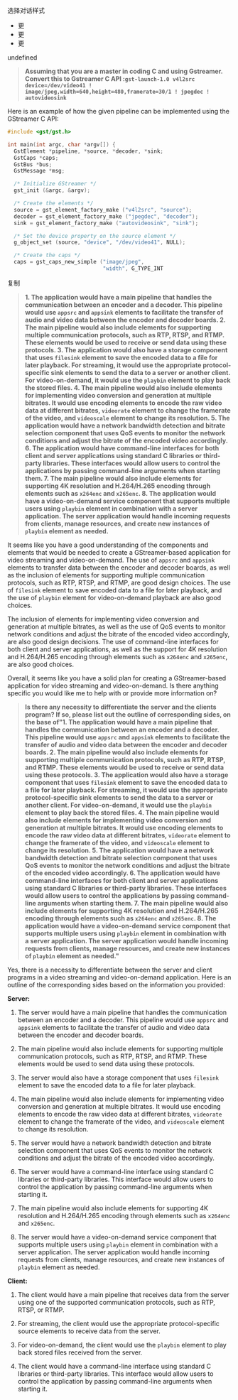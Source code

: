 选择对话样式

*   更
*   更
*   更

undefined

> **Assuming that you are a master in coding C and using Gstreamer. Convert this to Gstreamer C API :```gst-launch-1.0 v4l2src device=/dev/video41 ! image/jpeg,width=640,height=480,framerate=30/1 ! jpegdec ! autovideosink```**

Here is an example of how the given pipeline can be implemented using the GStreamer C API:

```c
#include <gst/gst.h>

int main(int argc, char *argv[]) {
  GstElement *pipeline, *source, *decoder, *sink;
  GstCaps *caps;
  GstBus *bus;
  GstMessage *msg;

  /* Initialize GStreamer */
  gst_init (&argc, &argv);

  /* Create the elements */
  source = gst_element_factory_make ("v4l2src", "source");
  decoder = gst_element_factory_make ("jpegdec", "decoder");
  sink = gst_element_factory_make ("autovideosink", "sink");

  /* Set the device property on the source element */
  g_object_set (source, "device", "/dev/video41", NULL);

  /* Create the caps */
  caps = gst_caps_new_simple ("image/jpeg",
                              "width", G_TYPE_INT
```

复制

> **1. The application would have a main pipeline that handles the communication between an encoder and a decoder. This pipeline would use `appsrc` and `appsink` elements to facilitate the transfer of audio and video data between the encoder and decoder boards. 2. The main pipeline would also include elements for supporting multiple communication protocols, such as RTP, RTSP, and RTMP. These elements would be used to receive or send data using these protocols. 3. The application would also have a storage component that uses `filesink` element to save the encoded data to a file for later playback. For streaming, it would use the appropriate protocol-specific sink elements to send the data to a server or another client. For video-on-demand, it would use the `playbin` element to play back the stored files. 4. The main pipeline would also include elements for implementing video conversion and generation at multiple bitrates. It would use encoding elements to encode the raw video data at different bitrates, `videorate` element to change the framerate of the video, and `videoscale` element to change its resolution. 5. The application would have a network bandwidth detection and bitrate selection component that uses QoS events to monitor the network conditions and adjust the bitrate of the encoded video accordingly. 6. The application would have command-line interfaces for both client and server applications using standard C libraries or third-party libraries. These interfaces would allow users to control the applications by passing command-line arguments when starting them. 7. The main pipeline would also include elements for supporting 4K resolution and H.264/H.265 encoding through elements such as `x264enc` and `x265enc`. 8. The application would have a video-on-demand service component that supports multiple users using `playbin` element in combination with a server application. The server application would handle incoming requests from clients, manage resources, and create new instances of `playbin` element as needed.**

It seems like you have a good understanding of the components and elements that would be needed to create a GStreamer-based application for video streaming and video-on-demand. The use of `appsrc` and `appsink` elements to transfer data between the encoder and decoder boards, as well as the inclusion of elements for supporting multiple communication protocols, such as RTP, RTSP, and RTMP, are good design choices. The use of `filesink` element to save encoded data to a file for later playback, and the use of `playbin` element for video-on-demand playback are also good choices.

The inclusion of elements for implementing video conversion and generation at multiple bitrates, as well as the use of QoS events to monitor network conditions and adjust the bitrate of the encoded video accordingly, are also good design decisions. The use of command-line interfaces for both client and server applications, as well as the support for 4K resolution and H.264/H.265 encoding through elements such as `x264enc` and `x265enc`, are also good choices.

Overall, it seems like you have a solid plan for creating a GStreamer-based application for video streaming and video-on-demand. Is there anything specific you would like me to help with or provide more information on?

> **Is there any necessity to differentiate the server and the clients program? If so, please list out the outline of corresponding sides, on the base of"1. The application would have a main pipeline that handles the communication between an encoder and a decoder. This pipeline would use `appsrc` and `appsink` elements to facilitate the transfer of audio and video data between the encoder and decoder boards. 2. The main pipeline would also include elements for supporting multiple communication protocols, such as RTP, RTSP, and RTMP. These elements would be used to receive or send data using these protocols. 3. The application would also have a storage component that uses `filesink` element to save the encoded data to a file for later playback. For streaming, it would use the appropriate protocol-specific sink elements to send the data to a server or another client. For video-on-demand, it would use the `playbin` element to play back the stored files. 4. The main pipeline would also include elements for implementing video conversion and generation at multiple bitrates. It would use encoding elements to encode the raw video data at different bitrates, `videorate` element to change the framerate of the video, and `videoscale` element to change its resolution. 5. The application would have a network bandwidth detection and bitrate selection component that uses QoS events to monitor the network conditions and adjust the bitrate of the encoded video accordingly. 6. The application would have command-line interfaces for both client and server applications using standard C libraries or third-party libraries. These interfaces would allow users to control the applications by passing command-line arguments when starting them. 7. The main pipeline would also include elements for supporting 4K resolution and H.264/H.265 encoding through elements such as `x264enc` and `x265enc`. 8. The application would have a video-on-demand service component that supports multiple users using `playbin` element in combination with a server application. The server application would handle incoming requests from clients, manage resources, and create new instances of `playbin` element as needed."**

Yes, there is a necessity to differentiate between the server and client programs in a video streaming and video-on-demand application. Here is an outline of the corresponding sides based on the information you provided:

**Server:**

1.  The server would have a main pipeline that handles the communication between an encoder and a decoder. This pipeline would use `appsrc` and `appsink` elements to facilitate the transfer of audio and video data between the encoder and decoder boards.
    
2.  The main pipeline would also include elements for supporting multiple communication protocols, such as RTP, RTSP, and RTMP. These elements would be used to send data using these protocols.
    
3.  The server would also have a storage component that uses `filesink` element to save the encoded data to a file for later playback.
    
4.  The main pipeline would also include elements for implementing video conversion and generation at multiple bitrates. It would use encoding elements to encode the raw video data at different bitrates, `videorate` element to change the framerate of the video, and `videoscale` element to change its resolution.
    
5.  The server would have a network bandwidth detection and bitrate selection component that uses QoS events to monitor the network conditions and adjust the bitrate of the encoded video accordingly.
    
6.  The server would have a command-line interface using standard C libraries or third-party libraries. This interface would allow users to control the application by passing command-line arguments when starting it.
    
7.  The main pipeline would also include elements for supporting 4K resolution and H.264/H.265 encoding through elements such as `x264enc` and `x265enc`.
    
8.  The server would have a video-on-demand service component that supports multiple users using `playbin` element in combination with a server application. The server application would handle incoming requests from clients, manage resources, and create new instances of `playbin` element as needed.
    

**Client:**

1.  The client would have a main pipeline that receives data from the server using one of the supported communication protocols, such as RTP, RTSP, or RTMP.
    
2.  For streaming, the client would use the appropriate protocol-specific source elements to receive data from the server.
    
3.  For video-on-demand, the client would use the `playbin` element to play back stored files received from the server.
    
4.  The client would have a command-line interface using standard C libraries or third-party libraries. This interface would allow users to control the application by passing command-line arguments when starting it.